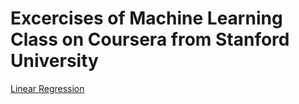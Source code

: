 # Excercises of Machine Learning Class on Coursera from Stanford University
<a href="/tree/master/Linear Regression">Linear Regression</a>
